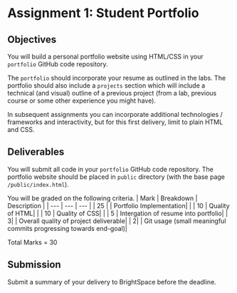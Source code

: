 # Assignment 1: Student Portfolio

## Objectives

You will build a personal portfolio website using HTML/CSS in your `portfolio` GitHub code repository.

The `portfolio` should incorporate your resume as outlined in the labs. The portfolio should also include a `projects` section which will include a technical (and visual) outline of a previous project (from a lab, previous course or some other experience you might have).

In subsequent assignments you can incorporate additional
technologies / frameworks and interactivity, but for this first
delivery, limit to plain HTML and CSS.

## Deliverables

You will submit all code in your `portfolio` GitHub code repository.
The portfolio website should be placed in   `public` directory
(with the base page `/public/index.html`).

You will be graded on the following criteria.
| Mark | Breakdown | Description |
| --- | --- | --- |
| 25 |     | Portfolio Implementation|
|      | 10 | Quality of HTML|
|      | 10 | Quality of CSS|
|      | 5 | Intergation of resume into portfolio|
| 3|     | Overall quality of project deliverable|
| 2|     | Git usage (small meaningful commits progressing towards end-goal)|

Total Marks = 30

## Submission

Submit a summary of your delivery to BrightSpace before the deadline.
